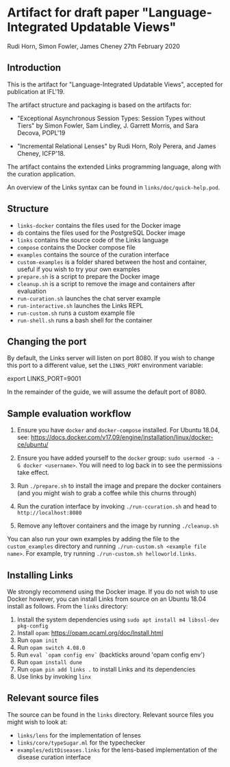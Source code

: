 # Artifact for draft paper "Language-Integrated Updatable Views"

Rudi Horn, Simon Fowler, James Cheney
27th February 2020

## Introduction

This is the artifact for "Language-Integrated Updatable Views", accepted for
publication at IFL'19.

The artifact structure and packaging is based on the artifacts for:

  - "Exceptional Asynchronous Session Types: Session Types without Tiers" by
    Simon Fowler, Sam Lindley, J. Garrett Morris, and Sara Decova, POPL'19

  - "Incremental Relational Lenses" by Rudi Horn, Roly Perera, and James Cheney,
    ICFP'18.

The artifact contains the extended Links programming language, along with the
curation application.



An overview of the Links syntax can be found in `links/doc/quick-help.pod`.

## Structure

  * `links-docker` contains the files used for the Docker image
  * `db` contains the files used for the PostgreSQL Docker image
  * `links` contains the source code of the Links language
  * `compose` contains the Docker compose file
  * `examples` contains the source of the curation interface
  * `custom-examples` is a folder shared between the host and container, useful
     if you wish to try your own examples
  * `prepare.sh` is a script to prepare the Docker image
  * `cleanup.sh` is a script to remove the image and containers after evaluation
  * `run-curation.sh` launches the chat server example
  * `run-interactive.sh` launches the Links REPL
  * `run-custom.sh` runs a custom example file
  * `run-shell.sh` runs a bash shell for the container

## Changing the port

By default, the Links server will listen on port 8080. If you wish to change
this port to a different value, set the `LINKS_PORT` environment variable:

  export LINKS_PORT=9001

In the remainder of the guide, we will assume the default port of 8080.

## Sample evaluation workflow

  1. Ensure you have `docker` and `docker-compose` installed.
     For Ubuntu 18.04, see: https://docs.docker.com/v17.09/engine/installation/linux/docker-ce/ubuntu/

  2. Ensure you have added yourself to the `docker` group: `sudo usermod -a -G
     docker <username>`. You will need to log back in to see the permissions take effect.

  3. Run `./prepare.sh` to install the image and prepare the docker containers
     (and you might wish to grab a coffee while this churns through)

  4. Run the curation interface by invoking `./run-ccuration.sh` and head to
     `http://localhost:8080`

  8. Remove any leftover containers and the image by running
     `./cleanup.sh`

You can also run your own examples by adding the file to the `custom_examples`
directory and running `./run-custom.sh <example file name>`.
For example, try running `./run-custom.sh helloworld.links`.

## Installing Links
We strongly recommend using the Docker image. If you do not wish to use Docker
however, you can install Links from source on an Ubuntu 18.04 install as
follows. From the `links` directory:

  1. Install the system dependencies using `sudo apt install m4 libssl-dev pkg-config`
  2. Install `opam`: https://opam.ocaml.org/doc/Install.html
  3. Run `opam init`
  4. Run `opam switch 4.08.0`
  5. Run ``` eval `opam config env` ``` (backticks around 'opam config env')
  6. Run `opam install dune`
  7. Run `opam pin add links .` to install Links and its dependencies
  8. Use links by invoking `linx`

## Relevant source files

The source can be found in the `links` directory. Relevant source files
you might wish to look at:

  * `links/lens` for the implementation of lenses
  * `links/core/typeSugar.ml` for the typechecker
  * `examples/editDiseases.links` for the lens-based implementation of the
    disease curation interface
